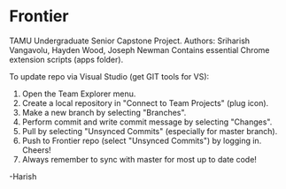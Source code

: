 # Frontier
TAMU Undergraduate Senior Capstone Project. Authors: Sriharish Vangavolu, Hayden Wood, Joseph Newman
Contains essential Chrome extension scripts (apps folder).

To update repo via Visual Studio (get GIT tools for VS):

1. Open the Team Explorer menu.
2. Create a local repository in "Connect to Team Projects" (plug icon).
3. Make a new branch by selecting "Branches".
4. Perform commit and write commit message by selecting "Changes".
5. Pull by selecting "Unsynced Commits" (especially for master branch).
6. Push to Frontier repo (select "Unsynced Commits") by logging in. Cheers!
7. Always remember to sync with master for most up to date code!

-Harish

